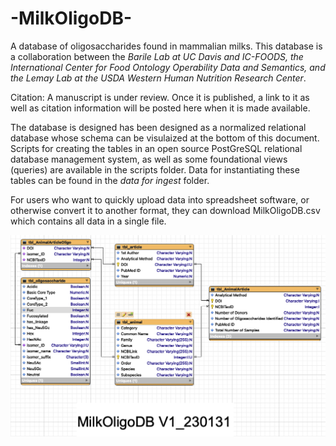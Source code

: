 # -MilkOligoDB-
A database of oligosaccharides found in mammalian milks.
This database is a collaboration between the *Barile Lab at UC Davis and IC-FOODS, the International Center for Food Ontology Operability Data and Semantics, and the Lemay Lab at the USDA Western Human Nutrition Research Center*.

Citation: A manuscript is under review. Once it is published, a link to it as well as citation information will be posted here when it is made available.

The database is designed has been designed as a normalized relational database whose schema can be visulaized at the bottom of this document. Scripts for creating the tables in an open source PostGreSQL relational database management system, as well as some foundational views (queries) are available in the scripts folder. Data for instantiating these tables can be found in the *data for ingest* folder.

For users who want to quickly upload data into spreadsheet software, or otherwise convert it to another format, they can download MilkOligoDB.csv which contains all data in a single file.

![ScreenShot](MilkOligoDBDiagram_v1_230131.png)
